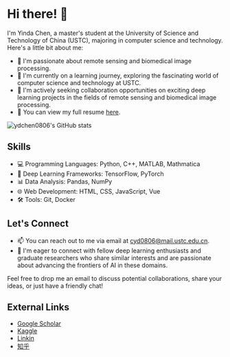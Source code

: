 # Hi there! 👋

I'm Yinda Chen, a master's student at the University of Science and Technology of China (USTC), majoring in computer science and technology. Here's a little bit about me:

- 👀 I'm passionate about remote sensing and biomedical image processing.
- 🌱 I'm currently on a learning journey, exploring the fascinating world of computer science and technology at USTC.
- 💞️ I'm actively seeking collaboration opportunities on exciting deep learning projects in the fields of remote sensing and biomedical image processing.
- 📄 You can view my full resume [here](https://ydchen0806.github.io/).


![ydchen0806's GitHub stats](https://github-readme-stats.vercel.app/api?username=ydchen0806&show_icons=true&theme=dark#gh-dark-mode-only)  

<!-- ![Top Langs](https://github-readme-stats-sigma-five.vercel.app/api/top-langs/?username=ydchen0806&layout=compact&hide_progress=true&theme=dark#gh-dark-mode-only) -->

## Skills

- 💻 Programming Languages: Python, C++, MATLAB, Mathmatica
- 🧠 Deep Learning Frameworks: TensorFlow, PyTorch
- 📊 Data Analysis: Pandas, NumPy
- 🌐 Web Development: HTML, CSS, JavaScript, Vue
- 🛠️ Tools: Git, Docker

## Let's Connect

- 📫 You can reach out to me via email at [cyd0806@mail.ustc.edu.cn](mailto:cyd0806@mail.ustc.edu.cn).
- 💼 I'm eager to connect with fellow deep learning enthusiasts and graduate researchers who share similar interests and are passionate about advancing the frontiers of AI in these domains.

Feel free to drop me an email to discuss potential collaborations, share your ideas, or just have a friendly chat!

## External Links

- [Google Scholar](https://scholar.google.com/citations?user=hCvlj5cAAAAJ&hl=zh-CN&oi=ao)
- [Kaggle](https://www.kaggle.com/yindachen/Home)
- [Linkin](https://www.linkedin.com/in/%E8%83%A4%E8%BE%BE-%E9%99%88-37632a200/)
- [知乎](https://www.zhihu.com/people/qi-zhu-dou-feng-67-82)
